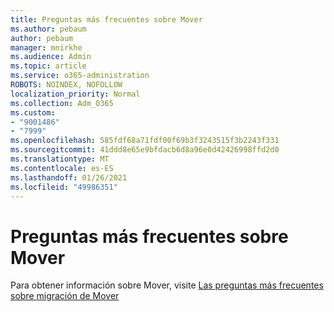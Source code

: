 ```yaml
---
title: Preguntas más frecuentes sobre Mover
ms.author: pebaum
author: pebaum
manager: mnirkhe
ms.audience: Admin
ms.topic: article
ms.service: o365-administration
ROBOTS: NOINDEX, NOFOLLOW
localization_priority: Normal
ms.collection: Adm_O365
ms.custom:
- "9001486"
- "7999"
ms.openlocfilehash: 585fdf68a71fdf00f69b3f3243515f3b2243f331
ms.sourcegitcommit: 41ddd8e65e9bfdacb6d8a96e0d42426998ffd2d0
ms.translationtype: MT
ms.contentlocale: es-ES
ms.lasthandoff: 01/26/2021
ms.locfileid: "49986351"
---
```

# <a name="mover-faq"></a>Preguntas más frecuentes sobre Mover

Para obtener información sobre Mover, visite [Las preguntas más frecuentes sobre migración de Mover](https://docs.microsoft.com/sharepointmigration/mover-migration-faq)
